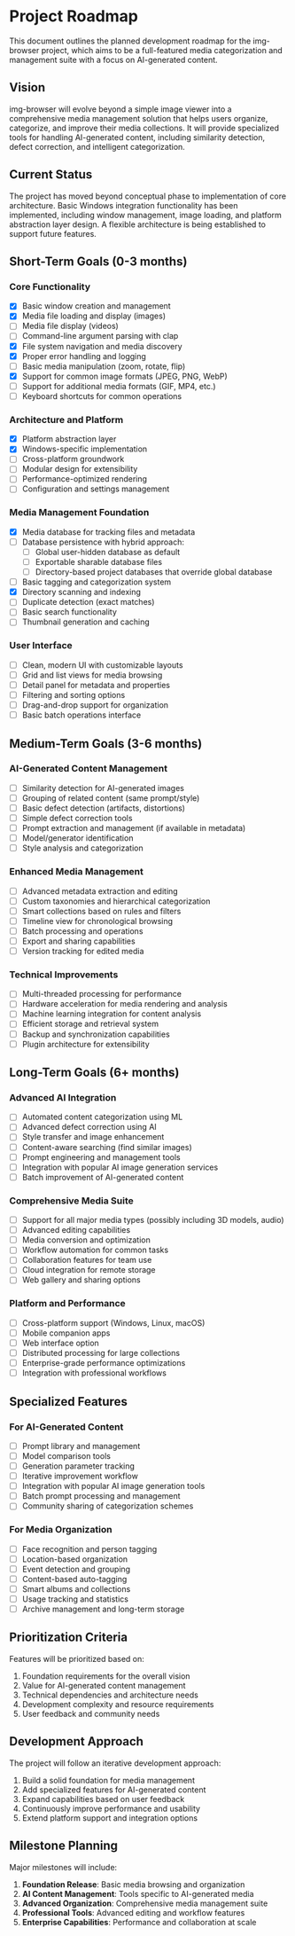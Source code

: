 # Project Roadmap

This document outlines the planned development roadmap for the img-browser project, which aims to be a full-featured media categorization and management suite with a focus on AI-generated content.

## Vision

img-browser will evolve beyond a simple image viewer into a comprehensive media management solution that helps users organize, categorize, and improve their media collections. It will provide specialized tools for handling AI-generated content, including similarity detection, defect correction, and intelligent categorization.

## Current Status

The project has moved beyond conceptual phase to implementation of core architecture. Basic Windows integration functionality has been implemented, including window management, image loading, and platform abstraction layer design. A flexible architecture is being established to support future features.

## Short-Term Goals (0-3 months)

### Core Functionality

- [x] Basic window creation and management
- [x] Media file loading and display (images)
- [ ] Media file display (videos)
- [ ] Command-line argument parsing with clap
- [x] File system navigation and media discovery
- [x] Proper error handling and logging
- [ ] Basic media manipulation (zoom, rotate, flip)
- [x] Support for common image formats (JPEG, PNG, WebP)
- [ ] Support for additional media formats (GIF, MP4, etc.)
- [ ] Keyboard shortcuts for common operations

### Architecture and Platform

- [x] Platform abstraction layer
- [x] Windows-specific implementation
- [ ] Cross-platform groundwork
- [ ] Modular design for extensibility
- [ ] Performance-optimized rendering
- [ ] Configuration and settings management

### Media Management Foundation

- [x] Media database for tracking files and metadata
- [ ] Database persistence with hybrid approach:
  - [ ] Global user-hidden database as default
  - [ ] Exportable sharable database files
  - [ ] Directory-based project databases that override global database
- [ ] Basic tagging and categorization system
- [x] Directory scanning and indexing
- [ ] Duplicate detection (exact matches)
- [ ] Basic search functionality
- [ ] Thumbnail generation and caching

### User Interface

- [ ] Clean, modern UI with customizable layouts
- [ ] Grid and list views for media browsing
- [ ] Detail panel for metadata and properties
- [ ] Filtering and sorting options
- [ ] Drag-and-drop support for organization
- [ ] Basic batch operations interface

## Medium-Term Goals (3-6 months)

### AI-Generated Content Management

- [ ] Similarity detection for AI-generated images
- [ ] Grouping of related content (same prompt/style)
- [ ] Basic defect detection (artifacts, distortions)
- [ ] Simple defect correction tools
- [ ] Prompt extraction and management (if available in metadata)
- [ ] Model/generator identification
- [ ] Style analysis and categorization

### Enhanced Media Management

- [ ] Advanced metadata extraction and editing
- [ ] Custom taxonomies and hierarchical categorization
- [ ] Smart collections based on rules and filters
- [ ] Timeline view for chronological browsing
- [ ] Batch processing and operations
- [ ] Export and sharing capabilities
- [ ] Version tracking for edited media

### Technical Improvements

- [ ] Multi-threaded processing for performance
- [ ] Hardware acceleration for media rendering and analysis
- [ ] Machine learning integration for content analysis
- [ ] Efficient storage and retrieval system
- [ ] Backup and synchronization capabilities
- [ ] Plugin architecture for extensibility

## Long-Term Goals (6+ months)

### Advanced AI Integration

- [ ] Automated content categorization using ML
- [ ] Advanced defect correction using AI
- [ ] Style transfer and image enhancement
- [ ] Content-aware searching (find similar images)
- [ ] Prompt engineering and management tools
- [ ] Integration with popular AI image generation services
- [ ] Batch improvement of AI-generated content

### Comprehensive Media Suite

- [ ] Support for all major media types (possibly including 3D models, audio)
- [ ] Advanced editing capabilities
- [ ] Media conversion and optimization
- [ ] Workflow automation for common tasks
- [ ] Collaboration features for team use
- [ ] Cloud integration for remote storage
- [ ] Web gallery and sharing options

### Platform and Performance

- [ ] Cross-platform support (Windows, Linux, macOS)
- [ ] Mobile companion apps
- [ ] Web interface option
- [ ] Distributed processing for large collections
- [ ] Enterprise-grade performance optimizations
- [ ] Integration with professional workflows

## Specialized Features

### For AI-Generated Content

- [ ] Prompt library and management
- [ ] Model comparison tools
- [ ] Generation parameter tracking
- [ ] Iterative improvement workflow
- [ ] Integration with popular AI image generation tools
- [ ] Batch prompt processing and management
- [ ] Community sharing of categorization schemes

### For Media Organization

- [ ] Face recognition and person tagging
- [ ] Location-based organization
- [ ] Event detection and grouping
- [ ] Content-based auto-tagging
- [ ] Smart albums and collections
- [ ] Usage tracking and statistics
- [ ] Archive management and long-term storage

## Prioritization Criteria

Features will be prioritized based on:

1. Foundation requirements for the overall vision
2. Value for AI-generated content management
3. Technical dependencies and architecture needs
4. Development complexity and resource requirements
5. User feedback and community needs

## Development Approach

The project will follow an iterative development approach:

1. Build a solid foundation for media management
2. Add specialized features for AI-generated content
3. Expand capabilities based on user feedback
4. Continuously improve performance and usability
5. Extend platform support and integration options

## Milestone Planning

Major milestones will include:

1. **Foundation Release**: Basic media browsing and organization
2. **AI Content Management**: Tools specific to AI-generated media
3. **Advanced Organization**: Comprehensive media management suite
4. **Professional Tools**: Advanced editing and workflow features
5. **Enterprise Capabilities**: Performance and collaboration at scale
